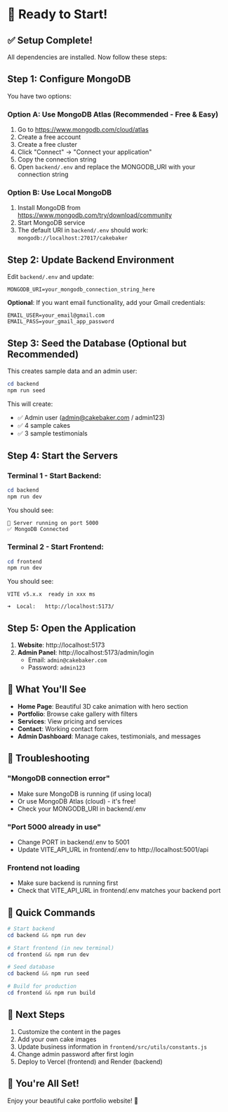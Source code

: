 # 🎉 Ready to Start!

## ✅ Setup Complete!

All dependencies are installed. Now follow these steps:

## Step 1: Configure MongoDB

You have two options:

### Option A: Use MongoDB Atlas (Recommended - Free & Easy)
1. Go to https://www.mongodb.com/cloud/atlas
2. Create a free account
3. Create a free cluster
4. Click "Connect" → "Connect your application"
5. Copy the connection string
6. Open `backend/.env` and replace the MONGODB_URI with your connection string

### Option B: Use Local MongoDB
1. Install MongoDB from https://www.mongodb.com/try/download/community
2. Start MongoDB service
3. The default URI in `backend/.env` should work: `mongodb://localhost:27017/cakebaker`

## Step 2: Update Backend Environment

Edit `backend/.env` and update:
```
MONGODB_URI=your_mongodb_connection_string_here
```

**Optional**: If you want email functionality, add your Gmail credentials:
```
EMAIL_USER=your_email@gmail.com
EMAIL_PASS=your_gmail_app_password
```

## Step 3: Seed the Database (Optional but Recommended)

This creates sample data and an admin user:

```powershell
cd backend
npm run seed
```

This will create:
- ✅ Admin user (admin@cakebaker.com / admin123)
- ✅ 4 sample cakes
- ✅ 3 sample testimonials

## Step 4: Start the Servers

### Terminal 1 - Start Backend:
```powershell
cd backend
npm run dev
```

You should see:
```
🚀 Server running on port 5000
✅ MongoDB Connected
```

### Terminal 2 - Start Frontend:
```powershell
cd frontend
npm run dev
```

You should see:
```
VITE v5.x.x  ready in xxx ms

➜  Local:   http://localhost:5173/
```

## Step 5: Open the Application

1. **Website**: http://localhost:5173
2. **Admin Panel**: http://localhost:5173/admin/login
   - Email: `admin@cakebaker.com`
   - Password: `admin123`

## 🎨 What You'll See

- **Home Page**: Beautiful 3D cake animation with hero section
- **Portfolio**: Browse cake gallery with filters
- **Services**: View pricing and services
- **Contact**: Working contact form
- **Admin Dashboard**: Manage cakes, testimonials, and messages

## 🐛 Troubleshooting

### "MongoDB connection error"
- Make sure MongoDB is running (if using local)
- Or use MongoDB Atlas (cloud) - it's free!
- Check your MONGODB_URI in backend/.env

### "Port 5000 already in use"
- Change PORT in backend/.env to 5001
- Update VITE_API_URL in frontend/.env to http://localhost:5001/api

### Frontend not loading
- Make sure backend is running first
- Check that VITE_API_URL in frontend/.env matches your backend port

## 📝 Quick Commands

```powershell
# Start backend
cd backend && npm run dev

# Start frontend (in new terminal)
cd frontend && npm run dev

# Seed database
cd backend && npm run seed

# Build for production
cd frontend && npm run build
```

## 🎯 Next Steps

1. Customize the content in the pages
2. Add your own cake images
3. Update business information in `frontend/src/utils/constants.js`
4. Change admin password after first login
5. Deploy to Vercel (frontend) and Render (backend)

## 🚀 You're All Set!

Enjoy your beautiful cake portfolio website! 🍰
